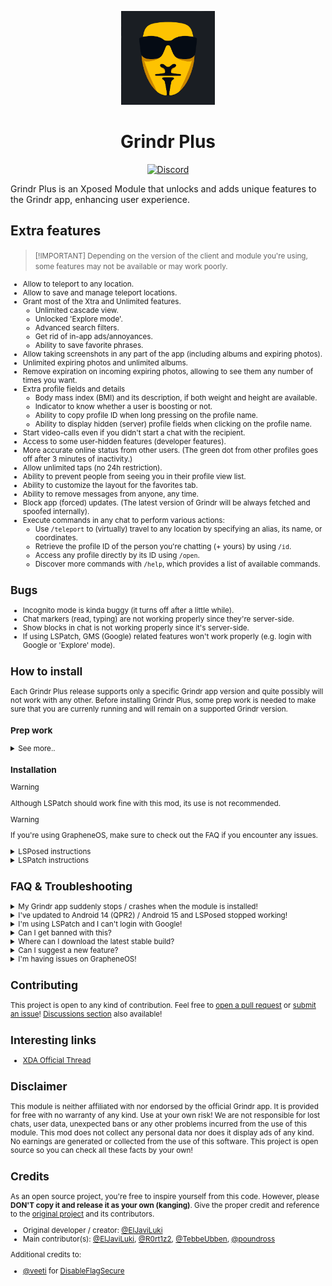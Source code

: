 <p align="center" style="border-radius: 50%;">
  <img src="gplus_icon.svg" alt="Grindr Plus Icon" width="150" height="150">
</p>

<h1 align="center">Grindr Plus</h1>
<p align="center">
  <a href="https://discord.gg/SPb6Kc7S4C">
    <img src="https://img.shields.io/discord/1161706617729974352?label=Discord&logo=discord&style=for-the-badge" alt="Discord">
  </a>
</p>
Grindr Plus is an Xposed Module that unlocks and adds unique features to the Grindr app, enhancing user experience.

## Extra features
> <small>[!IMPORTANT]
> Depending on the version of the client and module you're using, some features may not be available or may work poorly.
- Allow to teleport to any location.
- Allow to save and manage teleport locations.
- Grant most of the Xtra and Unlimited features.
    -   Unlimited cascade view.
    -   Unlocked 'Explore mode'.
    -   Advanced search filters.
    -   Get rid of in-app ads/annoyances.
    -   Ability to save favorite phrases.
- Allow taking screenshots in any part of the app (including albums and expiring photos).
- Unlimited expiring photos and unlimited albums.
- Remove expiration on incoming expiring photos, allowing to see them any number of times you want.
- Extra profile fields and details
    -   Body mass index (BMI) and its description, if both weight and height are available.
    -   Indicator to know whether a user is boosting or not.
    -   Ability to copy profile ID when long pressing on the profile name.
    -   Ability to display hidden (server) profile fields when clicking on the profile name.
- Start video-calls even if you didn't start a chat with the recipient.
- Access to some user-hidden features (developer features).
- More accurate online status from other users. (The green dot from other profiles goes off after 3 minutes of inactivity.)
- Allow unlimited taps (no 24h restriction).
- Ability to prevent people from seeing you in their profile view list.
- Ability to customize the layout for the favorites tab.
- Ability to remove messages from anyone, any time.
- Block app (forced) updates. (The latest version of Grindr will be always fetched and spoofed internally).
- Execute commands in any chat to perform various actions:
    - Use `/teleport` to (virtually) travel to any location by specifying an alias, its name, or coordinates.
    - Retrieve the profile ID of the person you're chatting (+ yours) by using `/id`.
    - Access any profile directly by its ID using `/open`.
    - Discover more commands with `/help`, which provides a list of available commands.

## Bugs
* Incognito mode is kinda buggy (it turns off after a little while).
* Chat markers (read, typing) are not working properly since they're server-side.
* Show blocks in chat is not working properly since it's server-side.
* If using LSPatch, GMS (Google) related features won't work properly (e.g. login with Google or 'Explore' mode).

## How to install
Each Grindr Plus release supports only a specific Grindr app version and quite possibly will not work with any other. Before installing Grindr Plus, some prep work is needed to make sure that you are currenly running and will remain on a supported Grindr version.

### Prep work
<details>
  <summary>See more..</summary>

1. If you use Play Store auto update (most likely), disable auto update for the Grindr app:
    - Go to the Play Store and open the Grindr app page.
    - Click on the 3 dots (overflow menu) and untick "enable auto update".
2. Check the Grindr version currently installed on your device.
    - If it matches the required version, you are ready to install the mod.
    - If it is older than the required version, go to [APKMirror](https://www.apkmirror.com/apk/grindr-llc/grindr-gay-chat-meet-date/) and download and install the required version. Check that Grindr works before proceeding.
    - If your version is newer than the required version, you have 2 options:
        - Wait for the Grindr Plus dev to maybe release a newer Plus. In the meantime, your Grindr will continue to work but will not auto update.
        - Downgrade your Grindr. You are likely rooted, so maybe you have a recent local app backup to restore. Or you can take a backup, install the older version, and restore only the app data afterwards (which might or might not explode in your face). Or you can simply do a clean install of the older version. Consider backing up messages using the Grindr backup service before uninstalling. And you might want to take a local app backup too, just in case. **However you downgrade Grindr, you probably need to immediately disable Play Store auto update again afterwards.** And double-check that Grindr works before continuing.
</details>

### Installation
> [!WARNING]
> Although LSPatch should work fine with this mod, its use is not recommended.

> [!WARNING]
> If you're using GrapheneOS, make sure to check out the FAQ if you encounter any issues.
<details>
  <summary>LSPosed instructions</summary>

1. **Root your device**:
    - There is no specific guide for this, you will have to look it up on your own. LSPosed only supports Magisk and KernelSU
    - If you can't root your phone either because you can't unlock the bootloader or another reason, you will have to use LSPatch

2. **Install LSPosed**:
    - (For Riru flavor) Install [Riru](https://github.com/RikkaApps/Riru/releases/latest) v26.1.7+.
    - [Download](https://github.com/LSPosed/LSPosed/blob/master/README.md#download) and install LSPosed in Magisk / KernelSU app.
    - Reboot your device.
    - Open LSPosed manager from notification and make sure to configure it.

3. **Enable GrindrPlus**:
    - Install both the latest release of GrindrPlus and the corresponding Grindr version.
    - Open LSPosed (you can use the 'Android System' notification), go to Modules and select GrindrPlus.
    - Enable the module and make sure the Grindr app is selected within the module scope list.

4. **Complete the setup**:
    - Open Grindr. You should now be able to use Grindr with GrindrPlus enhancements.
</details>
<details>
  <summary>LSPatch instructions</summary>

1. **Download necessary tools**:
    - [Shizuku](https://play.google.com/store/apps/details?id=moe.shizuku.privileged.api)
    - [LSpatch Manager](https://github.com/LSPosed/LSPatch/releases)
    - [GrindrPlus](https://github.com/R0rt1z2/GrindrPlus/releases)
    - [Grindr APK from APKMirror](https://www.apkmirror.com/apk/grindr-llc/grindr-gay-chat-meet-date)

2. **Set up Shizuku**:
    - Enable ADB debugging, connect your phone to a computer, and open Shizuku.
    - Follow on-screen commands to start Shizuku.

3. **Patch Grindr with LSpatch**:
    - Make sure to have previously installed the required Grindr version.
    - Open LSpatch and connect it to Shizuku.
    - Go to the manage view, add Grindr, and set "Signature bypass" to "lv2".

5. **Choose Patch Mode**:
    - For Local Mode: Start Patch, install the patched app, and select Grindr Plus in Module scope.
    - For Embedded Mode: Embed modules, select Grindr Plus, start patch, and install the patched app.

6. **Complete the setup**:
    - Open Grindr. You should now be able to use Grindr with GrindrPlus enhancements.
</details>

## FAQ & Troubleshooting
<details>
  <summary>My Grindr app suddenly stops / crashes when the module is installed!</summary> 

- Check if the module supports the app version. Grindr has lots of obfuscated symbols that change in each app update and the module couldn't work (or couldn't work properly).
</details>
<details>
  <summary>I've updated to Android 14 (QPR2) / Android 15 and LSPosed stopped working!</summary> 

- The development of LSPosed is currently frozen and that is why, no new updates have been released to support new Android versions. As an alternative, you can use [this **unofficial** fork](https://github.com/mywalkb/LSPosed_mod).
</details>
<details>
  <summary>I'm using LSPatch and I can't login with Google!</summary> 

- As mentioned above, when using LSPatch the original signature of the application is invalidated which causes all functions related to Google Services (GMS) to not work properly.
</details>
<details>
  <summary>Can I get banned with this?</summary>

- Obviously, however, the risk is very low, and there have been no reported cases of bans related to using this mod.
</details>
<details>
  <summary>Where can I download the latest stable build?</summary>

- https://github.com/R0rt1z2/GrindrPlus/releases
</details>
<details>
  <summary>Can I suggest a new feature?</summary>

- Feel free to, but keep in mind that every feature, no matter how small, has a lot of work behind it, so please be patient and understand that sometimes it is impossible to implement certain things due to the nature of how LSPosed works.
</details>

<details>
  <summary>I'm having issues on GrapheneOS!</summary>

- Uninstall Google Play "trio" (framework, services, store) in "apps" app and reinstall them again. They break all the time so it's a good idea to reload them. Don't worry, you won't have to login again to Google.
- Make sure to turn **ON** the exploit protection compatibility mode in "App Info" of Grindr, GrindrPlus and Google Play "trio". Just tap and hold onto the app icon to go there. When it comes to Google services you can do so from "apps" app.
- While doing the step above make sure to give Google Play services permissions to access location all the time and sensors.
- In Settings -> Apps -> Sandboxed Google Play, turn off the option "Reroute location requests to OS".
- Feel free to, but keep in mind that every feature, no matter how small, has a lot of work behind it, so please be patient and understand that sometimes it is impossible to implement certain things due to the >

</details>

## Contributing
This project is open to any kind of contribution. Feel free to [open a pull request](https://github.com/R0rt1z2/GrindrPlus/pulls) or [submit an issue](https://github.com/R0rt1z2/GrindrPlus/issues)! [Discussions section](https://github.com/R0rt1z2/GrindrPlus/discussions) also available!

## Interesting links
- [XDA Official Thread](https://forum.xda-developers.com/t/mod-xposed-new-grindr-plus.4461857/#post-87076193)

## Disclaimer
This module is neither affiliated with nor endorsed by the official Grindr app. It is provided for free with no warranty of any kind. Use at your own risk! We are not responsible for lost chats, user data, unexpected bans or any other problems incurred from the use of this module. This mod does not collect any personal data nor does it display ads of any kind. No earnings are generated or collected from the use of this software. This project is open source so you can check all these facts by your own!

## Credits
As an open source project, you're free to inspire yourself from this code. However, please **DON'T copy it and release it as your own (kanging)**. Give the proper credit and reference to the [original project](https://github.com/ElJaviLuki/GrindrPlus) and its contributors.

- Original developer / creator: [@ElJaviLuki](https://github.com/ElJaviLuki)
- Main contributor(s): [@ElJaviLuki](https://github.com/ElJaviLuki), [@R0rt1z2](https://github.com/R0rt1z2), [@TebbeUbben](https://github.com/TebbeUbben), [@poundross](https://github.com/poundross)

Additional credits to:
- [@veeti](https://github.com/veeti) for [DisableFlagSecure](https://github.com/veeti/DisableFlagSecure)
